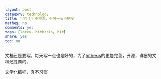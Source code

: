 ```yaml
---
layout: post
category: technology
title: 宁可十年不将军，不可一日不拱卒
matheq: no
comments: yes
tags: [latex, hithesis, hit]
share: yes
toc: no
---
```


文档还是要写，每天写一点也是好的，为了[hithesis](https://github.com/dustincys/hithesis "hithesis")的更加完善，开源，详细的文档还是要的。

文学化编程，真不习惯
